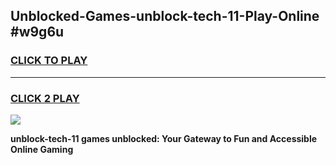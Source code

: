 
## Unblocked-Games-unblock-tech-11-Play-Online #w9g6u
<h3>
<a href="https://news.freeplayer.one?title=unblock-tech-11&ref=3">CLICK TO PLAY</a></h3>
<hr>

<h3>
<a href="https://news.freeplayer.one?title=unblock-tech-11&ref=3">CLICK 2 PLAY</a>
  
</h3>

<a href="https://news.freeplayer.one?title=unblock-tech-11&ref=3"><img src="https://clearcache.store/games.png"></a>


**unblock-tech-11 games unblocked: Your Gateway to Fun and Accessible Online Gaming**
